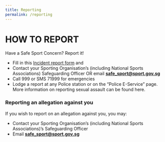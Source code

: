 ```yaml
---
title: Reporting
permalink: /reporting
---
```

# HOW TO REPORT
Have a Safe Sport Concern? Report it! 

* Fill in this [Incident report form](https://form.gov.sg/60b097299b02630012f93aac) and
* Contact your Sporting Organisation’s (including National Sports Associations) Safeguarding Officer OR
email **safe_sport@sport.gov.sg**
* Call 999 or SMS 71999 for emergencies 
* Lodge a report at any Police station or on the “Police E-Service” page. More information on reporting sexual assault can be found here.

### Reporting an allegation against you

If you wish to report on an allegation against you, you may:

* Contact your Sporting Organisation’s (including National Sports Associations)’s Safeguarding Officer
* Email **safe_sport@sport.gov.sg**